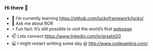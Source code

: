 ### Hi there 👋

- 🌱 I’m currently learning https://github.com/luckyframework/lucky/
- 💬 Ask me about ROR
- ⚡ Fun fact:  It’s still possible to visit the world’s first [webpage](http://info.cern.ch/hypertext/WWW/TheProject.html)
- 📫 Lets connect https://www.linkedin.com/in/grsahil20
- 💻 I might restart writting some day @ http://www.codesapling.com/


<!--
**grsahil20/grsahil20** is a ✨ _special_ ✨ repository because its `README.md` (this file) appears on your GitHub profile.

Here are some ideas to get you started:

- 🔭 I’m currently working on ...
- 🌱 I’m currently learning ...
- 👯 I’m looking to collaborate on ...
- 🤔 I’m looking for help with ...
- 💬 Ask me about ...
- 📫 How to reach me: ...
- 😄 Pronouns: ...
- ⚡ Fun fact: ...
-->
